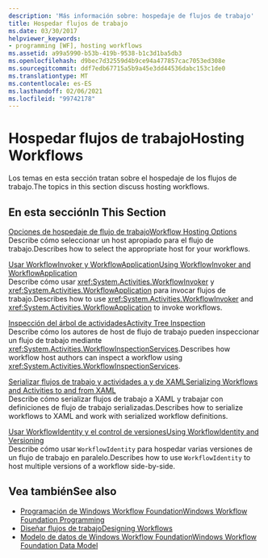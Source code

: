 ```yaml
---
description: 'Más información sobre: hospedaje de flujos de trabajo'
title: Hospedar flujos de trabajo
ms.date: 03/30/2017
helpviewer_keywords:
- programming [WF], hosting workflows
ms.assetid: a99a5990-b53b-419b-9538-b1c3d1ba5db3
ms.openlocfilehash: d9bec7d32559d4b9ce94a477857cac7053ed308e
ms.sourcegitcommit: ddf7edb67715a5b9a45e3dd44536dabc153c1de0
ms.translationtype: MT
ms.contentlocale: es-ES
ms.lasthandoff: 02/06/2021
ms.locfileid: "99742178"
---
```

# <a name="hosting-workflows"></a><span data-ttu-id="3bb05-103">Hospedar flujos de trabajo</span><span class="sxs-lookup"><span data-stu-id="3bb05-103">Hosting Workflows</span></span>

<span data-ttu-id="3bb05-104">Los temas en esta sección tratan sobre el hospedaje de los flujos de trabajo.</span><span class="sxs-lookup"><span data-stu-id="3bb05-104">The topics in this section discuss hosting workflows.</span></span>  
  
## <a name="in-this-section"></a><span data-ttu-id="3bb05-105">En esta sección</span><span class="sxs-lookup"><span data-stu-id="3bb05-105">In This Section</span></span>  

 [<span data-ttu-id="3bb05-106">Opciones de hospedaje de flujo de trabajo</span><span class="sxs-lookup"><span data-stu-id="3bb05-106">Workflow Hosting Options</span></span>](workflow-hosting-options.md)  
 <span data-ttu-id="3bb05-107">Describe cómo seleccionar un host apropiado para el flujo de trabajo.</span><span class="sxs-lookup"><span data-stu-id="3bb05-107">Describes how to select the appropriate host for your workflows.</span></span>  
  
 [<span data-ttu-id="3bb05-108">Usar WorkflowInvoker y WorkflowApplication</span><span class="sxs-lookup"><span data-stu-id="3bb05-108">Using WorkflowInvoker and WorkflowApplication</span></span>](using-workflowinvoker-and-workflowapplication.md)  
 <span data-ttu-id="3bb05-109">Describe cómo usar <xref:System.Activities.WorkflowInvoker> y <xref:System.Activities.WorkflowApplication> para invocar flujos de trabajo.</span><span class="sxs-lookup"><span data-stu-id="3bb05-109">Describes how to use <xref:System.Activities.WorkflowInvoker> and <xref:System.Activities.WorkflowApplication> to invoke workflows.</span></span>  
  
 [<span data-ttu-id="3bb05-110">Inspección del árbol de actividades</span><span class="sxs-lookup"><span data-stu-id="3bb05-110">Activity Tree Inspection</span></span>](activity-tree-inspection.md)  
 <span data-ttu-id="3bb05-111">Describe cómo los autores de host de flujo de trabajo pueden inspeccionar un flujo de trabajo mediante <xref:System.Activities.WorkflowInspectionServices>.</span><span class="sxs-lookup"><span data-stu-id="3bb05-111">Describes how workflow host authors can inspect a workflow using <xref:System.Activities.WorkflowInspectionServices>.</span></span>  
  
 [<span data-ttu-id="3bb05-112">Serializar flujos de trabajo y actividades a y de XAML</span><span class="sxs-lookup"><span data-stu-id="3bb05-112">Serializing Workflows and Activities to and from XAML</span></span>](serializing-workflows-and-activities-to-and-from-xaml.md)  
 <span data-ttu-id="3bb05-113">Describe cómo serializar flujos de trabajo a XAML y trabajar con definiciones de flujo de trabajo serializadas.</span><span class="sxs-lookup"><span data-stu-id="3bb05-113">Describes how to serialize workflows to XAML and work with serialized workflow definitions.</span></span>  
  
 [<span data-ttu-id="3bb05-114">Usar WorkflowIdentity y el control de versiones</span><span class="sxs-lookup"><span data-stu-id="3bb05-114">Using WorkflowIdentity and Versioning</span></span>](using-workflowidentity-and-versioning.md)  
 <span data-ttu-id="3bb05-115">Describe cómo usar `WorkflowIdentity` para hospedar varias versiones de un flujo de trabajo en paralelo.</span><span class="sxs-lookup"><span data-stu-id="3bb05-115">Describes how to use `WorkflowIdentity` to host multiple versions of a workflow side-by-side.</span></span>  
  
## <a name="see-also"></a><span data-ttu-id="3bb05-116">Vea también</span><span class="sxs-lookup"><span data-stu-id="3bb05-116">See also</span></span>

- [<span data-ttu-id="3bb05-117">Programación de Windows Workflow Foundation</span><span class="sxs-lookup"><span data-stu-id="3bb05-117">Windows Workflow Foundation Programming</span></span>](programming.md)
- [<span data-ttu-id="3bb05-118">Diseñar flujos de trabajo</span><span class="sxs-lookup"><span data-stu-id="3bb05-118">Designing Workflows</span></span>](designing-workflows.md)
- [<span data-ttu-id="3bb05-119">Modelo de datos de Windows Workflow Foundation</span><span class="sxs-lookup"><span data-stu-id="3bb05-119">Windows Workflow Foundation Data Model</span></span>](data-model.md)
